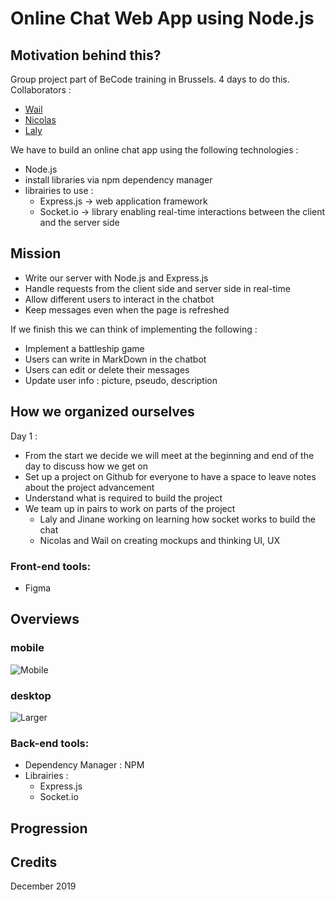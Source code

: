 # Online Chat Web App using Node.js
## Motivation behind this?
Group project part of BeCode training in Brussels. 4 days to do this. <br/>
Collaborators :
- [Wail](https://github.com/wailmadrane)
- [Nicolas](https://github.com/Nico-becode)
- [Laly](https://github.com/lalsdev)

We have to build an online chat app using the following technologies : 
- Node.js
- install libraries via npm dependency manager
- librairies to use : 
	- Express.js -> web application framework
	- Socket.io -> library enabling real-time interactions between the client and the server side

## Mission
- Write our server with Node.js and Express.js
- Handle requests from the client side and server side in real-time 
- Allow different users to interact in the chatbot
- Keep messages even when the page is refreshed

If we finish this we can think of implementing the following :
 - Implement a battleship game
 - Users can write in MarkDown in the chatbot
 - Users can edit or delete their messages
 - Update user info : picture, pseudo, description

## How we organized ourselves
Day 1 :
- From the start we decide we will meet at the beginning and end of the day to discuss how we get on
- Set up a project on Github for everyone to have a space to leave notes about the project advancement
- Understand what is required to build the project
- We team up in pairs to work on parts of the project
	- Laly and Jinane working on learning how socket works to build the chat
	- Nicolas and Wail on creating mockups and thinking UI, UX

### Front-end tools:
- Figma

## Overviews
### mobile
![Mobile]()

### desktop 
![Larger]()

### Back-end tools:
- Dependency Manager : NPM
- Librairies :
	- Express.js
	- Socket.io

## Progression

## Credits
December 2019 <br>

